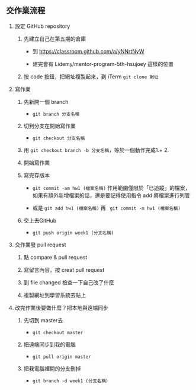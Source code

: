 ## 交作業流程


1. 設定 GitHub repository

    1. 先建立自己在第五期的倉庫

         * 到 https://classroom.github.com/a/yNNrtNyW

         * 建完會有 Lidemy/mentor-program-5th-hsujoey 這樣的位置

     2. 按 code 按鈕，把網址複製起來，到 iTerm `git clone 網址`

2. 寫作業

    1. 先新開一個 branch

       *  `git branch 分支名稱`

     2. 切到分支在開始寫作業

        *   `git checkout 分支名稱`

     3. 用 `git checkout branch -b 分支名稱`，等於一個動作完成1.+ 2.

     4. 開始寫作業

     5. 寫完存版本

        *  `git commit -am hw1 (檔案名稱)` 作用範圍僅限於「已追蹤」的檔案，如果有額外新增檔案的話，還是要記得使用指令 add 將檔案進行列管

        * 或是  `git add hw1 (檔案名稱)` 再  ` git commit -m hw1 (檔案名稱)`

     6. 交上去GitHub

        * `git push origin week1 (分支名稱)`

3. 交作業發 pull request

     1. 點 compare & pull request

     2. 寫留言內容，按 creat pull request

     3. 到 file changed 檢查一下自己改了什麼

     4. 複製網址到學習系統去貼上

4. 改完作業後要做什麼？把本地與遠端同步

     1. 先切到 master去

        *   `git checkout master`

    2. 把遠端同步到我的電腦

       *   `git pull origin master`

    3. 把我電腦裡開的分支刪掉

       *   `git branch -d week1 (分支名稱）`
